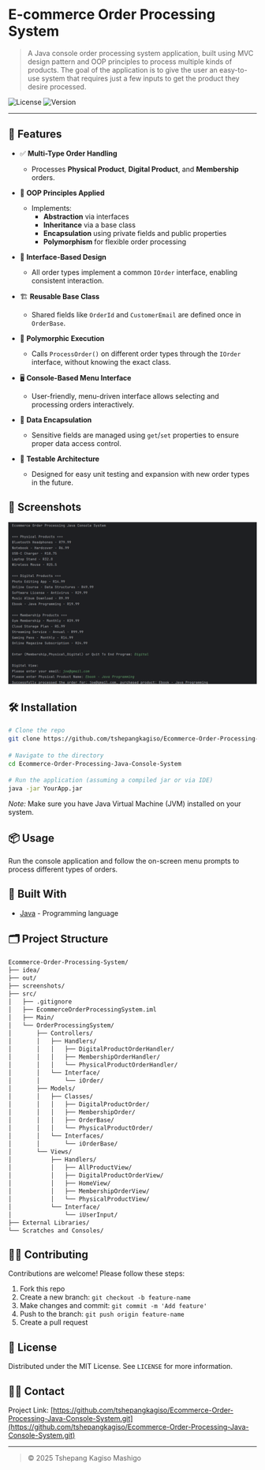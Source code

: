 # E-commerce Order Processing System

> A Java console order processing system application, built using MVC design pattern and OOP principles to process multiple kinds of products. The goal of the application is to give the user an easy-to-use system that requires just a few inputs to get the product they desire processed.

![License](https://img.shields.io/badge/license-MIT-blue.svg)
![Version](https://img.shields.io/badge/version-1.0.0-green.svg)

---

## 🚀 Features

- ✅ **Multi-Type Order Handling**
  - Processes **Physical Product**, **Digital Product**, and **Membership** orders.

- 🧠 **OOP Principles Applied**
  - Implements:
    - **Abstraction** via interfaces
    - **Inheritance** via a base class
    - **Encapsulation** using private fields and public properties
    - **Polymorphism** for flexible order processing

- 🧩 **Interface-Based Design**
  - All order types implement a common `IOrder` interface, enabling consistent interaction.

- 🏗 **Reusable Base Class**
  - Shared fields like `OrderId` and `CustomerEmail` are defined once in `OrderBase`.

- 🧬 **Polymorphic Execution**
  - Calls `ProcessOrder()` on different order types through the `IOrder` interface, without knowing the exact class.

- 🖥 **Console-Based Menu Interface**
  - User-friendly, menu-driven interface allows selecting and processing orders interactively.

- 🔐 **Data Encapsulation**
  - Sensitive fields are managed using `get`/`set` properties to ensure proper data access control.

- 🧪 **Testable Architecture**
  - Designed for easy unit testing and expansion with new order types in the future.

## 📸 Screenshots

![Ecommerce Screenshot](./screenshots/Ecommerce.png)

## 🛠️ Installation

```bash
# Clone the repo
git clone https://github.com/tshepangkagiso/Ecommerce-Order-Processing-Java-Console-System.git

# Navigate to the directory
cd Ecommerce-Order-Processing-Java-Console-System

# Run the application (assuming a compiled jar or via IDE)
java -jar YourApp.jar
````

*Note:* Make sure you have Java Virtual Machine (JVM) installed on your system.

## 📦 Usage

Run the console application and follow the on-screen menu prompts to process different types of orders.

## 🧱 Built With

* [Java](https://www.oracle.com/java/) - Programming language

## 🗂️ Project Structure

```
Ecommerce-Order-Processing-System/
├── idea/
├── out/
├── screenshots/
├── src/
│   ├── .gitignore
│   ├── EcommerceOrderProcessingSystem.iml
│   ├── Main/               
│   └── OrderProcessingSystem/
│       ├── Controllers/
│       │   ├── Handlers/
│       │   │   ├── DigitalProductOrderHandler/
│       │   │   ├── MembershipOrderHandler/
│       │   │   └── PhysicalProductOrderHandler/
│       │   └── Interface/
│       │       └── iOrder/
│       ├── Models/
│       │   ├── Classes/
│       │   │   ├── DigitalProductOrder/
│       │   │   ├── MembershipOrder/
│       │   │   ├── OrderBase/
│       │   │   └── PhysicalProductOrder/
│       │   └── Interfaces/
│       │       └── iOrderBase/
│       └── Views/
│           ├── Handlers/
│           │   ├── AllProductView/
│           │   ├── DigitalProductOrderView/
│           │   ├── HomeView/
│           │   ├── MembershipOrderView/
│           │   └── PhysicalProductView/
│           └── Interface/
│               └── iUserInput/
├── External Libraries/
└── Scratches and Consoles/
```

## 🧑‍💻 Contributing

Contributions are welcome! Please follow these steps:

1. Fork this repo
2. Create a new branch: `git checkout -b feature-name`
3. Make changes and commit: `git commit -m 'Add feature'`
4. Push to the branch: `git push origin feature-name`
5. Create a pull request

## 🪪 License

Distributed under the MIT License. See `LICENSE` for more information.

## 🙋‍♂️ Contact

Project Link: [https://github.com/tshepangkagiso/Ecommerce-Order-Processing-Java-Console-System.git](https://github.com/tshepangkagiso/Ecommerce-Order-Processing-Java-Console-System.git)

---

> © 2025 Tshepang Kagiso Mashigo

```

